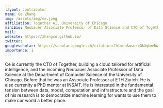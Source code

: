 ```yaml
---
layout: contributor
name: Ce Zhang
img: /assets/img/ce.jpeg
affiliation: Together AI, University of Chicago
minibio: Neubauer Associate Professor of Data Science and CTO of Together
mail: 
website: https://zhangce.github.io/
twitter: 
googlescholar: https://scholar.google.ch/citations?hl=en&user=GkXqbmMAAAAJ
importance: 1
---
```

Ce is currently the CTO of Together, building a cloud tailored for artificial intelligence, and the incoming Neubauer Associate Professor of Data Science at the Department of Computer Science of the University of Chicago. Before that he was an Associate Professor at ETH Zurich. He is also currenlty a PhD mentor at INSAIT. He is interested in the fundamental tension between data, model, computation and infrastructure and the goal of his research is to democratize machine learning for wants to use them to make our world a better place.
